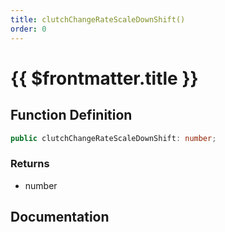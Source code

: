 ```yaml
---
title: clutchChangeRateScaleDownShift()
order: 0
---
```


# {{ $frontmatter.title }}

<!--@include: ./clutchChangeRateScaleDownShift_partial_header.md-->

## Function Definition

```ts
public clutchChangeRateScaleDownShift: number;
```

### Returns

* number

## Documentation

<!--@include: ./clutchChangeRateScaleDownShift_partial_footer.md-->
